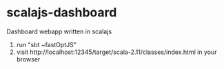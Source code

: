 # scalajs-dashboard
Dashboard webapp written in scalajs

1) run "sbt ~fastOptJS"
2) visit http://localhost:12345/target/scala-2.11/classes/index.html in your browser
